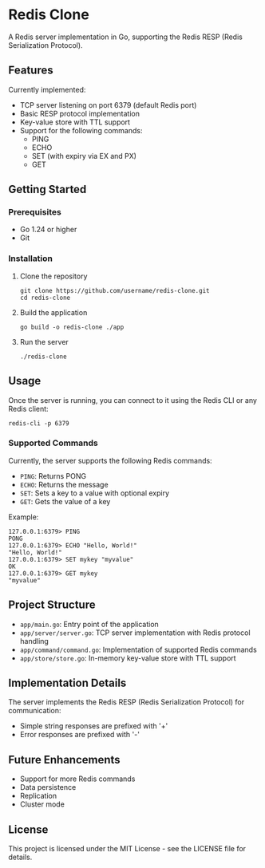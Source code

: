 # Redis Clone

A Redis server implementation in Go, supporting the Redis RESP (Redis Serialization Protocol).

## Features

Currently implemented:
- TCP server listening on port 6379 (default Redis port)
- Basic RESP protocol implementation
- Key-value store with TTL support
- Support for the following commands:
  - PING
  - ECHO
  - SET (with expiry via EX and PX)
  - GET

## Getting Started

### Prerequisites

- Go 1.24 or higher
- Git

### Installation

1. Clone the repository
   ```
   git clone https://github.com/username/redis-clone.git
   cd redis-clone
   ```

2. Build the application
   ```
   go build -o redis-clone ./app
   ```

3. Run the server
   ```
   ./redis-clone
   ```

## Usage

Once the server is running, you can connect to it using the Redis CLI or any Redis client:

```
redis-cli -p 6379
```

### Supported Commands

Currently, the server supports the following Redis commands:

- `PING`: Returns PONG
- `ECHO`: Returns the message
- `SET`: Sets a key to a value with optional expiry
- `GET`: Gets the value of a key

Example:
```
127.0.0.1:6379> PING
PONG
127.0.0.1:6379> ECHO "Hello, World!"
"Hello, World!"
127.0.0.1:6379> SET mykey "myvalue"
OK
127.0.0.1:6379> GET mykey
"myvalue"
```

## Project Structure

- `app/main.go`: Entry point of the application
- `app/server/server.go`: TCP server implementation with Redis protocol handling
- `app/command/command.go`: Implementation of supported Redis commands
- `app/store/store.go`: In-memory key-value store with TTL support

## Implementation Details

The server implements the Redis RESP (Redis Serialization Protocol) for communication:
- Simple string responses are prefixed with '+'
- Error responses are prefixed with '-'

## Future Enhancements

- Support for more Redis commands
- Data persistence
- Replication
- Cluster mode

## License

This project is licensed under the MIT License - see the LICENSE file for details.

